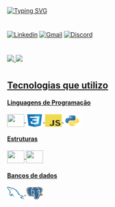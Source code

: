 <!-- Saudação -->

<div>
    <a href="https://git.io/typing-svg"><img src="https://readme-typing-svg.herokuapp.com?font=Fira+Code&pause=1000&color=00BFFF&center=falso&vCenter=falso&repeat=verdadeiro&width=435&lines=Ol%C3%A1!+eu+sou+o+Guilherme." alt="Typing SVG" /></a>
</div>

#
<!-- Redes Sociais -->

[![Linkedin](https://img.shields.io/badge/LinkedIn-0077B5?style=for-the-badge&logo=linkedin&logoColor=white)](https://www.linkedin.com/in/guilherme-francisco-6938b91b4/)
[![Gmail](https://img.shields.io/badge/Gmail-D14836?style=for-the-badge&logo=gmail&logoColor=white)](mailto:guilhermevs@gmail.com)
[![Discord](https://img.shields.io/badge/Discord-7289DA?style=for-the-badge&logo=discord&logoColor=white)](https://discord.com/users/#7334)

#

<div>
  <a href="https://github.com/Guilherme549">
  <img height="180em" src="https://github-readme-stats.vercel.app/api?username=Guilherme549&show_icons=true&theme=tokyonight"/>
  <img height="180em" src="https://github-readme-stats.vercel.app/api/top-langs/?username=Guilherme549&layout=compact&theme=tokyonight"/>
</div>

#

## Tecnologias que utilizo

<div>

  #### Linguagens de Programação
  <img align="center" height="30" width="40" src="https://user-images.githubusercontent.com/84246094/134066180-d11880e0-f92f-47da-9f70-1b5d7c39934b.png">
  <img align="center" height="30" width="40" src="https://raw.githubusercontent.com/devicons/devicon/master/icons/css3/css3-original.svg" alt ="CSS3">
  <img align="center" height="30" width="40" src="https://raw.githubusercontent.com/devicons/devicon/master/icons/javascript/javascript-original.svg">
  <img align="center" height="30" width="40" src="https://raw.githubusercontent.com/devicons/devicon/master/icons/python/python-original.svg">
  
  #### Estruturas
  <img align="center" height="30" width="40" src="https://user-images.githubusercontent.com/84246094/180622105-6de2c096-27b5-4469-8189-7a0175a0a903.png">
  <img align="center" height="30" width="40" src="https://uxwing.com/wp-content/themes/uxwing/download/brands-and-social-media/vue-js-icon.png">

  #### Bancos de dados
  <img align="center" height="30" width="40" src="https://raw.githubusercontent.com/devicons/devicon/master/icons/mysql/mysql-original.svg">
  <img align="center" height="30" width="40" src="https://raw.githubusercontent.com/devicons/devicon/master/icons/postgresql/postgresql-original.svg">
</div>

#
    

